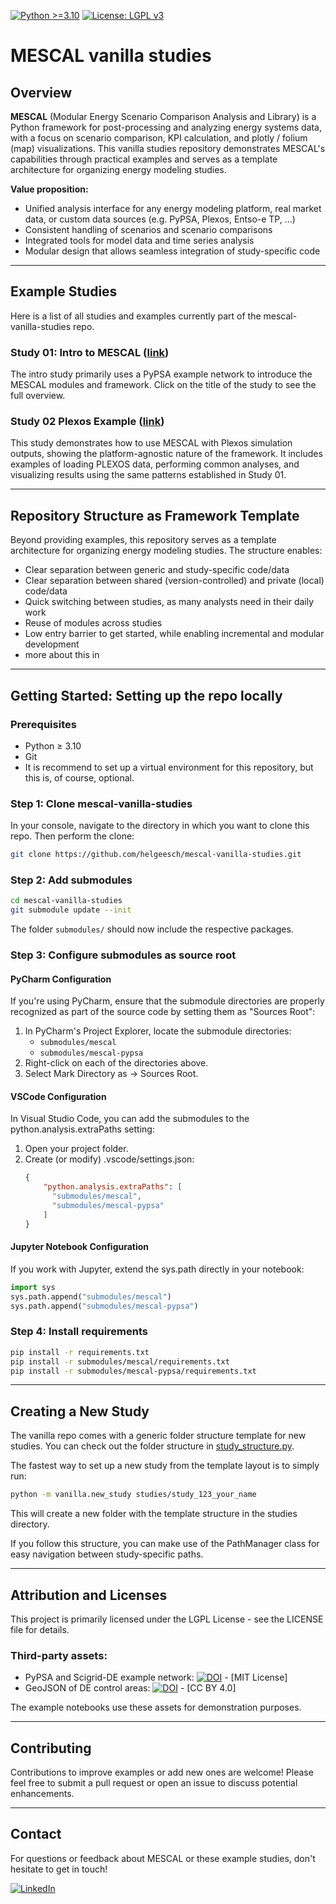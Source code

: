 [![Python >=3.10](https://img.shields.io/badge/python-≥3.10-blue.svg)](https://www.python.org/downloads/release/python-3100/)
[![License: LGPL v3](https://img.shields.io/badge/License-LGPL%20v3-blue.svg)](https://www.gnu.org/licenses/lgpl-3.0)

# MESCAL vanilla studies

## Overview

**MESCAL** (Modular Energy Scenario Comparison Analysis and Library) is a Python framework for post-processing and analyzing energy systems data, with a focus on scenario comparison, KPI calculation, and plotly / folium (map) visualizations. This vanilla studies repository demonstrates MESCAL's capabilities through practical examples and serves as a template architecture for organizing energy modeling studies.

**Value proposition:**
- Unified analysis interface for any energy modeling platform, real market data, or custom data sources (e.g. PyPSA, Plexos, Entso-e TP, ...)
- Consistent handling of scenarios and scenario comparisons
- Integrated tools for model data and time series analysis
- Modular design that allows seamless integration of study-specific code

---

## Example Studies

Here is a list of all studies and examples currently part of the mescal-vanilla-studies repo.

### Study 01: Intro to MESCAL ([link](studies/study_01_intro_to_mescal))
The intro study primarily uses a PyPSA example network to introduce the MESCAL modules and framework. Click on the title of the study to see the full overview.

### Study 02 Plexos Example ([link](studies/study_02_plexos_example))
This study demonstrates how to use MESCAL with Plexos simulation outputs, showing the platform-agnostic nature of the framework. It includes examples of loading PLEXOS data, performing common analyses, and visualizing results using the same patterns established in Study 01.

---

## Repository Structure as Framework Template

Beyond providing examples, this repository serves as a template architecture for organizing energy modeling studies. The structure enables:

- Clear separation between generic and study-specific code/data
- Clear separation between shared (version-controlled) and private (local) code/data
- Quick switching between studies, as many analysts need in their daily work
- Reuse of modules across studies
- Low entry barrier to get started, while enabling incremental and modular development
- more about this in 

---

## Getting Started: Setting up the repo locally

### Prerequisites
- Python ≥ 3.10
- Git 
- It is recommend to set up a virtual environment for this repository, but this is, of course, optional.

### Step 1: Clone mescal-vanilla-studies
In your console, navigate to the directory in which you want to clone this repo. Then perform the clone:
```bash
git clone https://github.com/helgeesch/mescal-vanilla-studies.git
```

### Step 2: Add submodules

```bash
cd mescal-vanilla-studies
git submodule update --init
```
The folder `submodules/` should now include the respective packages.

### Step 3: Configure submodules as source root
#### PyCharm Configuration
If you're using PyCharm, ensure that the submodule directories are properly recognized as part of the source code by setting them as "Sources Root":

1. In PyCharm's Project Explorer, locate the submodule directories:
   - `submodules/mescal`
   - `submodules/mescal-pypsa`
2. Right-click on each of the directories above.
3. Select Mark Directory as -> Sources Root.


#### VSCode Configuration
In Visual Studio Code, you can add the submodules to the python.analysis.extraPaths setting:
1. Open your project folder.
2. Create (or modify) .vscode/settings.json:
    ```json
    {
        "python.analysis.extraPaths": [
          "submodules/mescal",
          "submodules/mescal-pypsa"
        ]
    }
    ```

#### Jupyter Notebook Configuration
If you work with Jupyter, extend the sys.path directly in your notebook:
```python
import sys
sys.path.append("submodules/mescal")
sys.path.append("submodules/mescal-pypsa")
```

### Step 4: Install requirements
```bash
pip install -r requirements.txt
pip install -r submodules/mescal/requirements.txt
pip install -r submodules/mescal-pypsa/requirements.txt
```

---

## Creating a New Study

The vanilla repo comes with a generic folder structure template for new studies. You can check out the folder structure in [study_structure.py](vanilla/study_structure.py).

The fastest way to set up a new study from the template layout is to simply run:
```bash
python -m vanilla.new_study studies/study_123_your_name
```
This will create a new folder with the template structure in the studies directory.

If you follow this structure, you can make use of the PathManager class for easy navigation between study-specific paths.

---

## Attribution and Licenses

This project is primarily licensed under the LGPL License - see the LICENSE file for details.

### Third-party assets:
- PyPSA and Scigrid-DE example network: [![DOI](https://zenodo.org/badge/DOI/10.5281/zenodo.14824654.svg)](https://doi.org/10.5281/zenodo.14824654) - [MIT License]
- GeoJSON of DE control areas: [![DOI](https://zenodo.org/badge/DOI/10.5281/zenodo.7530196.svg)](https://doi.org/10.5281/zenodo.7530196) - [CC BY 4.0]

The example notebooks use these assets for demonstration purposes.

---

## Contributing

Contributions to improve examples or add new ones are welcome! Please feel free to submit a pull request or open an issue to discuss potential enhancements.

---

## Contact

For questions or feedback about MESCAL or these example studies, don't hesitate to get in touch!

[![LinkedIn](https://img.shields.io/badge/LinkedIn-0077B5?style=flat&logo=linkedin&logoColor=white)](https://www.linkedin.com/in/helge-e-8201041a7/)
